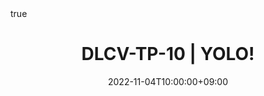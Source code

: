 ---
title: "DLCV-TP-10 | YOLO!"
date: 2022-11-04T10:00:00+09:00
description: ""
summary: ""

draft: false
math: true 
highlight: true
hightlight_languages: ["python","bash"]

authors: ["Claire Labit-Bonis"]

# hero: featured.png

tags: ["Teaching"]

menu:
  sidebar:
    name: "10 | YOLO!"
    identifier: dlcv-practical-sessions-02
    parent: dlcv-practical-sessions
    weight: 20
---